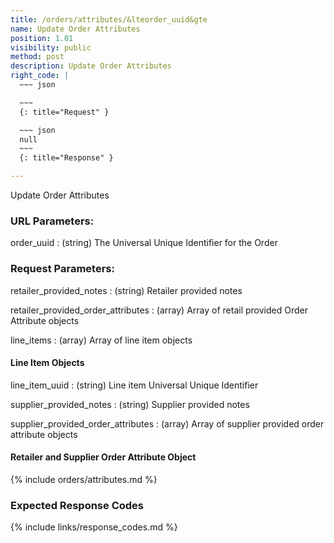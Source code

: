 ```yaml
---
title: /orders/attributes/&lteorder_uuid&gte
name: Update Order Attributes
position: 1.01
visibility: public
method: post
description: Update Order Attributes
right_code: |
  ~~~ json

  ~~~
  {: title="Request" }

  ~~~ json
  null
  ~~~
  {: title="Response" }

---
```

Update Order Attributes

### URL Parameters:

order_uuid
: (string) The Universal Unique Identifier for the Order

### Request Parameters:

retailer_provided_notes
: (string) Retailer provided notes

retailer_provided_order_attributes
: (array) Array of retail provided Order Attribute objects

line_items
: (array) Array of line item objects

#### Line Item Objects

line_item_uuid
: (string) Line item Universal Unique Identifier

supplier_provided_notes
: (string) Supplier provided notes

supplier_provided_order_attributes
: (array) Array of supplier provided order attribute objects

#### Retailer and Supplier Order Attribute Object

{% include orders/attributes.md %}

### Expected Response Codes

{% include links/response_codes.md %}

